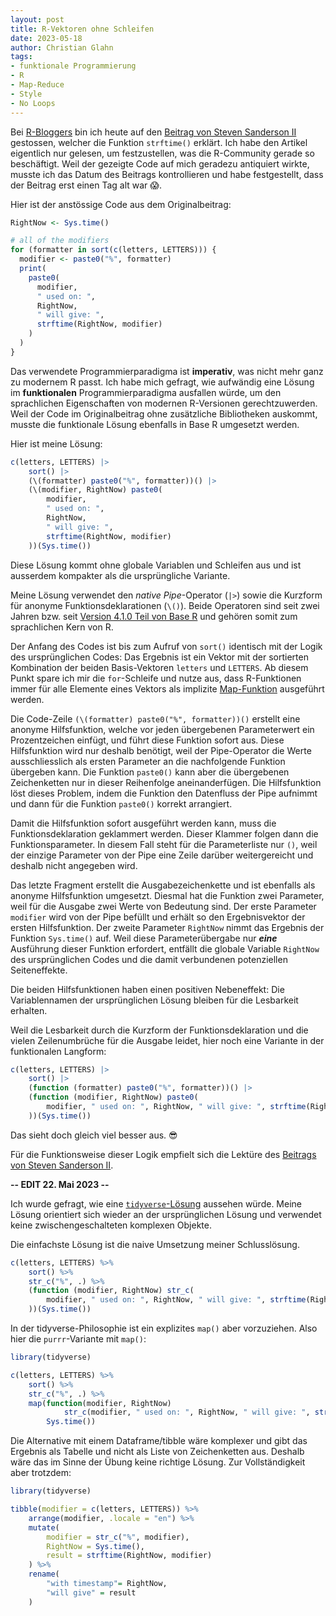 ```yaml
--- 
layout: post
title: R-Vektoren ohne Schleifen
date: 2023-05-18
author: Christian Glahn
tags: 
- funktionale Programmierung
- R
- Map-Reduce
- Style
- No Loops
---
```


Bei [R-Bloggers](https://www.r-bloggers.com/) bin ich heute auf den [Beitrag von Steven Sanderson II](https://www.spsanderson.com/steveondata/posts/rtip-2023-05-17/index.html) gestossen, welcher die Funktion `strftime()` erklärt. Ich habe den Artikel eigentlich nur gelesen, um festzustellen, was die R-Community gerade so beschäftigt. Weil der gezeigte Code auf mich geradezu antiquiert wirkte, musste ich das Datum des Beitrags kontrollieren und habe festgestellt, dass der Beitrag erst einen Tag alt war 😱.

Hier ist der anstössige Code aus dem Originalbeitrag: 

```R
RightNow <- Sys.time()

# all of the modifiers
for (formatter in sort(c(letters, LETTERS))) {
  modifier <- paste0("%", formatter)
  print(
    paste0(
      modifier, 
      " used on: ",
      RightNow,
      " will give: ",
      strftime(RightNow, modifier)
    )
  )
}
```

Das verwendete Programmierparadigma ist **imperativ**, was nicht mehr ganz zu modernem R passt. Ich habe mich gefragt, wie aufwändig eine Lösung im **funktionalen** Programmierparadigma ausfallen würde, um den sprachlichen Eigenschaften von modernen R-Versionen gerechtzuwerden. Weil der Code im Originalbeitrag ohne zusätzliche Bibliotheken auskommt, musste die funktionale Lösung ebenfalls in Base R umgesetzt werden.

Hier ist meine Lösung: 

```R
c(letters, LETTERS) |> 
    sort() |>
    (\(formatter) paste0("%", formatter))() |> 
    (\(modifier, RightNow) paste0(
        modifier, 
        " used on: ", 
        RightNow, 
        " will give: ", 
        strftime(RightNow, modifier)
    ))(Sys.time())
```

Diese Lösung kommt ohne globale Variablen und Schleifen aus und ist ausserdem kompakter als die ursprüngliche Variante. 

Meine Lösung verwendet den *native Pipe*-Operator (`|>`) sowie die Kurzform für anonyme Funktionsdeklarationen (`\()`). Beide Operatoren sind seit zwei Jahren bzw. seit [Version 4.1.0 Teil von Base R](https://cran.r-project.org/bin/windows/base/old/4.1.0/NEWS.R-4.1.0.html) und gehören somit zum sprachlichen Kern von R.

Der Anfang des Codes ist bis zum Aufruf von `sort()` identisch mit der Logik des ursprünglichen Codes: Das Ergebnis ist ein Vektor mit der sortierten Kombination der beiden Basis-Vektoren `letters` und `LETTERS`. Ab diesem Punkt spare ich mir die `for`-Schleife und nutze aus, dass R-Funktionen immer für alle Elemente eines Vektors als implizite [Map-Funktion](https://de.wikipedia.org/wiki/MapReduce) ausgeführt werden.

Die Code-Zeile `(\(formatter) paste0("%", formatter))()` erstellt eine anonyme Hilfsfunktion, welche vor jeden übergebenen Parameterwert ein Prozentzeichen einfügt, und führt diese Funktion sofort aus. Diese Hilfsfunktion wird nur deshalb benötigt, weil der Pipe-Operator die Werte ausschliesslich als ersten Parameter an die nachfolgende Funktion übergeben kann. Die Funktion `paste0()` kann aber die übergebenen Zeichenketten nur in dieser Reihenfolge aneinanderfügen. Die Hilfsfunktion löst dieses Problem, indem die Funktion den Datenfluss der Pipe aufnimmt und dann für die Funktion `paste0()` korrekt arrangiert. 

Damit die Hilfsfunktion sofort ausgeführt werden kann, muss die Funktionsdeklaration geklammert werden. Dieser Klammer folgen dann die Funktionsparameter. In diesem Fall steht für die Parameterliste nur `()`, weil der einzige Parameter von der Pipe eine Zeile darüber weitergereicht und deshalb nicht angegeben wird.

Das letzte Fragment erstellt die Ausgabezeichenkette und ist ebenfalls als anonyme Hilfsfunktion umgesetzt. Diesmal hat die Funktion zwei Parameter, weil für die Ausgabe zwei Werte von Bedeutung sind. Der erste Parameter `modifier` wird von der Pipe befüllt und erhält so den Ergebnisvektor der ersten Hilfsfunktion. Der zweite Parameter `RightNow` nimmt das Ergebnis der Funktion `Sys.time()` auf. Weil diese Parameterübergabe nur ***eine*** Ausführung dieser Funktion erfordert, entfällt die globale Variable `RightNow` des ursprünglichen Codes und die damit verbundenen potenziellen Seiteneffekte. 

Die beiden Hilfsfunktionen haben einen positiven Nebeneffekt: Die Variablennamen der ursprünglichen Lösung bleiben für die Lesbarkeit erhalten.

Weil die Lesbarkeit durch die Kurzform der Funktionsdeklaration und die vielen Zeilenumbrüche für die Ausgabe leidet, hier noch eine Variante in der funktionalen Langform: 

```R
c(letters, LETTERS) |> 
    sort() |>
    (function (formatter) paste0("%", formatter))() |> 
    (function (modifier, RightNow) paste0(
        modifier, " used on: ", RightNow, " will give: ", strftime(RightNow, modifier)
    ))(Sys.time())
```

Das sieht doch gleich viel besser aus. 😎

Für die Funktionsweise dieser Logik empfielt sich die Lektüre des [Beitrags von Steven Sanderson II](https://www.spsanderson.com/steveondata/posts/rtip-2023-05-17/index.html).

**-- EDIT 22. Mai 2023 --**

Ich wurde gefragt, wie eine [`tidyverse`-Lösung](https://www.tidyverse.org) aussehen würde. Meine Lösung orientiert sich wieder an der ursprünglichen Lösung und verwendet keine zwischengeschalteten komplexen Objekte.

Die einfachste Lösung ist die naive Umsetzung meiner Schlusslösung.

```R
c(letters, LETTERS) %>% 
    sort() %>%
    str_c("%", .) %>% 
    (function (modifier, RightNow) str_c(
        modifier, " used on: ", RightNow, " will give: ", strftime(RightNow, modifier)
    ))(Sys.time())
```

In der tidyverse-Philosophie ist ein explizites `map()` aber vorzuziehen. Also hier die `purrr`-Variante mit `map()`:

```R
library(tidyverse)

c(letters, LETTERS) %>% 
    sort() %>%
    str_c("%", .) %>% 
    map(function(modifier, RightNow) 
            str_c(modifier, " used on: ", RightNow, " will give: ", strftime(RightNow, modifier)),
        Sys.time())
```

Die Alternative mit einem Dataframe/tibble wäre komplexer und gibt das Ergebnis als Tabelle und nicht als Liste von Zeichenketten aus. Deshalb wäre das im Sinne der Übung keine richtige Lösung. Zur Vollständigkeit aber trotzdem:

```R
library(tidyverse)

tibble(modifier = c(letters, LETTERS)) %>%
    arrange(modifier, .locale = "en") %>%
    mutate(
        modifier = str_c("%", modifier),
        RightNow = Sys.time(),
        result = strftime(RightNow, modifier)
    ) %>%
    rename(
        "with timestamp"= RightNow,
        "will give" = result
    )
```
